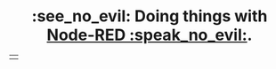 <!--
<h1 align="center">:see_no_evil: I’m currently working on my <a href="https://github.com/ymedlop/k3s-paasmonkeys">Kubernetes RPi cluster :speak_no_evil:</a>.</h1>
-->
<h1 align="center">:see_no_evil: Doing things with <a href="https://github.com/doing-things-with-node-red">Node-RED :speak_no_evil:</a>.</h1>

<table>
  <tr>
    <td>
      <div data-iframe-width="150" data-iframe-height="270" data-share-badge-id="aff34c3c-ca64-48a9-bc07-18d4cbd221d4" data-share-badge-host="https://www.youracclaim.com"></div>           <script type="text/javascript" async src="//cdn.youracclaim.com/assets/utilities/embed.js"></script>
    </td>
  </tr>
</table>

<!--
**ymedlop/ymedlop** is a ✨ _special_ ✨ repository because its `README.md` (this file) appears on your GitHub profile.

Here are some ideas to get you started:
-  Hi there 👋
- 🔭 I’m currently working on ...
- 🌱 I’m currently learning ...
- 👯 I’m looking to collaborate on ...
- 🤔 I’m looking for help with ...
- 💬 Ask me about ...
- 📫 How to reach me: ...
- 😄 Pronouns: ...
- ⚡ Fun fact: ...
-->
